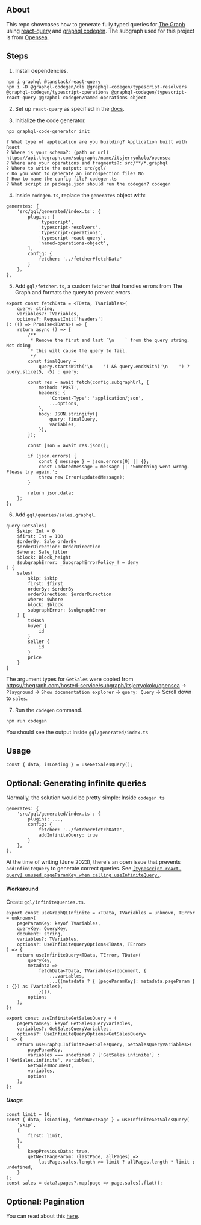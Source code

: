 ## About
This repo showcases how to generate fully typed queries for [The Graph](https://thegraph.com/) using [react-query](https://tanstack.com/query/v3/) and [graphql codegen](https://the-guild.dev/graphql/codegen).
The subgraph used for this project is from [Opensea](https://thegraph.com/hosted-service/subgraph/itsjerryokolo/opensea).

## Steps

1. Install dependencies.
```
npm i graphql @tanstack/react-query
npm i -D @graphql-codegen/cli @graphql-codegen/typescript-resolvers @graphql-codegen/typescript-operations @graphql-codegen/typescript-react-query @graphql-codegen/named-operations-object
```

2. Set up `react-query` as specified in the [docs](https://tanstack.com/query/v4/docs/react/quick-start).

3. Initialize the code generator.
```
npx graphql-code-generator init
```
```
? What type of application are you building? Application built with React
? Where is your schema?: (path or url) https://api.thegraph.com/subgraphs/name/itsjerryokolo/opensea
? Where are your operations and fragments?: src/**/*.graphql
? Where to write the output: src/gql/
? Do you want to generate an introspection file? No
? How to name the config file? codegen.ts
? What script in package.json should run the codegen? codegen
```

4. Inside `codegen.ts`, replace the `generates` object with:
```
generates: {
    'src/gql/generated/index.ts': {
        plugins: [
            'typescript',
            'typescript-resolvers',
            'typescript-operations',
            'typescript-react-query',
            'named-operations-object',
        ],
        config: {
            fetcher: '../fetcher#fetchData'
        }
    },
},
```

5. Add `gql/fetcher.ts`, a custom fetcher that handles errors from The Graph and formats the query to prevent errors.

```
export const fetchData = <TData, TVariables>(
    query: string,
    variables?: TVariables,
    options?: RequestInit['headers']
): (() => Promise<TData>) => {
    return async () => {
        /**
         * Remove the first and last `\n    ` from the query string. Not doing
         * this will cause the query to fail.
         */
        const finalQuery =
            query.startsWith('\n    ') && query.endsWith('\n    ') ? query.slice(5, -5) : query;

        const res = await fetch(config.subgraphUrl, {
            method: 'POST',
            headers: {
                'Content-Type': 'application/json',
                ...options,
            },
            body: JSON.stringify({
                query: finalQuery,
                variables,
            }),
        });

        const json = await res.json();

        if (json.errors) {
            const { message } = json.errors[0] || {};
            const updatedMessage = message || 'Something went wrong. Please try again.';
            throw new Error(updatedMessage);
        }

        return json.data;
    };
};
```

6. Add `gql/queries/sales.graphql`.

```
query GetSales(
    $skip: Int = 0
    $first: Int = 100
    $orderBy: Sale_orderBy
    $orderDirection: OrderDirection
    $where: Sale_filter
    $block: Block_height
    $subgraphError: _SubgraphErrorPolicy_! = deny
) {
    sales(
        skip: $skip
        first: $first
        orderBy: $orderBy
        orderDirection: $orderDirection
        where: $where
        block: $block
        subgraphError: $subgraphError
    ) {
        txHash
        buyer {
            id
        }
        seller {
            id
        }
        price
    }
}

```

The argument types for `GetSales` were copied from https://thegraph.com/hosted-service/subgraph/itsjerryokolo/opensea -> `Playground` -> `Show documentation explorer` -> `query: Query` -> Scroll down to `sales`.

7. Run the `codegen` command.

```
npm run codegen
```

You should see the output inside `gql/generated/index.ts`

## Usage

```
const { data, isLoading } = useGetSalesQuery();
```

## Optional: Generating infinite queries

Normally, the solution would be pretty simple:
Inside `codegen.ts`
```
generates: {
    'src/gql/generated/index.ts': {
        plugins: ...,
        config: {
            fetcher: '../fetcher#fetchData',
            addInfiniteQuery: true
        }
    },
},
```

At the time of writing (June 2023), there's an open issue that prevents `addInfiniteQuery` to generate correct queries. See [`[typescript react-query] unused pageParamKey when calling useInfiniteQuery.`](https://github.com/dotansimha/graphql-code-generator-community/issues/174).

#### Workaround
Create `gql/infiniteQueries.ts`.

```
export const useGraphQLInfinite = <TData, TVariables = unknown, TError = unknown>(
    pageParamKey: keyof TVariables,
    queryKey: QueryKey,
    document: string,
    variables?: TVariables,
    options?: UseInfiniteQueryOptions<TData, TError>
) => {
    return useInfiniteQuery<TData, TError, TData>(
        queryKey,
        metadata =>
            fetchData<TData, TVariables>(document, {
                ...variables,
                ...((metadata ? { [pageParamKey]: metadata.pageParam } : {}) as TVariables),
            })(),
        options
    );
};

export const useInfiniteGetSalesQuery = (
    pageParamKey: keyof GetSalesQueryVariables,
    variables?: GetSalesQueryVariables,
    options?: UseInfiniteQueryOptions<GetSalesQuery>
) => {
    return useGraphQLInfinite<GetSalesQuery, GetSalesQueryVariables>(
        pageParamKey,
        variables === undefined ? ['GetSales.infinite'] : ['GetSales.infinite', variables],
        GetSalesDocument,
        variables,
        options
    );
};
```

##### Usage

```
const limit = 10;
const { data, isLoading, fetchNextPage } = useInfiniteGetSalesQuery(
    'skip',
    {
        first: limit,
    },
    {
        keepPreviousData: true,
        getNextPageParam: (lastPage, allPages) =>
            lastPage.sales.length >= limit ? allPages.length * limit : undefined,
    }
);
const sales = data?.pages?.map(page => page.sales).flat();
```

## Optional: Pagination

You can read about this [here](https://tanstack.com/query/v4/docs/react/guides/paginated-queries#better-paginated-queries-with-keeppreviousdata).
